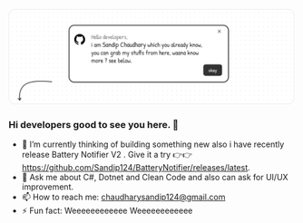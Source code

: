 
[![Hello Developers](GithubBanner.png)](https://sandip124.com.np)  

### Hi developers good to see you here. 👋
- 🔭 I’m currently thinking of building something new also i have recently release Battery Notifier V2 . Give it a try 👉👉 https://github.com/Sandip124/BatteryNotifier/releases/latest.
- 💬 Ask me about C#, Dotnet and Clean Code and also can ask for UI/UX improvement.
- 📫 How to reach me: chaudharysandip124@gmail.com
- ⚡ Fun fact: Weeeeeeeeeeee Weeeeeeeeeeee


